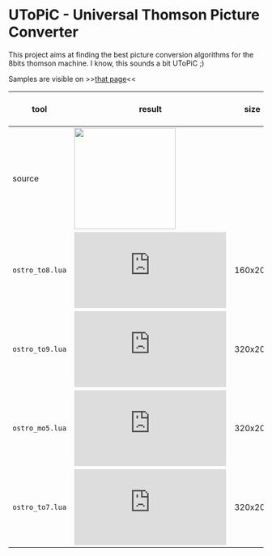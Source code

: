 # UToPiC - **U**niversal **T**h**o**mson **Pi**cture **C**onverter

This project aims at finding the best picture conversion algorithms for the 8bits thomson machine. I know, this sounds a bit UToPiC ;)

Samples are visible on >>[that page](http://www.logicielsmoto.com/phpBB/viewtopic.php?p=4782#p4782)<<

| tool | result | size | colors | color clash ? |
| --- | --- | --- | --- | --- |
| source |  <img src="http://www.logicielsmoto.com/phpBB/download/file.php?id=100" height="200"> | | | |
| `ostro_to8.lua` | ![](http://www.logicielsmoto.com/phpBB/download/file.php?id=102) | 160x200 | 16 out of 4096 | no |
| `ostro_to9.lua`| ![](http://www.logicielsmoto.com/phpBB/download/file.php?id=101) | 320x200 | 16 out of 4096 | yes |
| `ostro_mo5.lua` | ![](http://www.logicielsmoto.com/phpBB/download/file.php?id=103) | 320x200 | fixed 16 | yes |
| `ostro_to7.lua` | ![](http://www.logicielsmoto.com/phpBB/download/file.php?id=104) | 320x200 | fixed 8 | yes |

